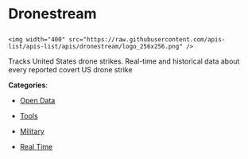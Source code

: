# Dronestream<p align="center">
    <img width="400" src="https://raw.githubusercontent.com/apis-list/apis-list/apis/dronestream/logo_256x256.png" />
</p>

Tracks United States drone strikes.  Real-time and historical data about every reported covert US drone strike

**Categories**:

- [Open Data](https://github/apis-list/apis-list#open-data)

- [Tools](https://github/apis-list/apis-list#tools)

- [Military](https://github/apis-list/apis-list#military)

- [Real Time](https://github/apis-list/apis-list#real-time)





